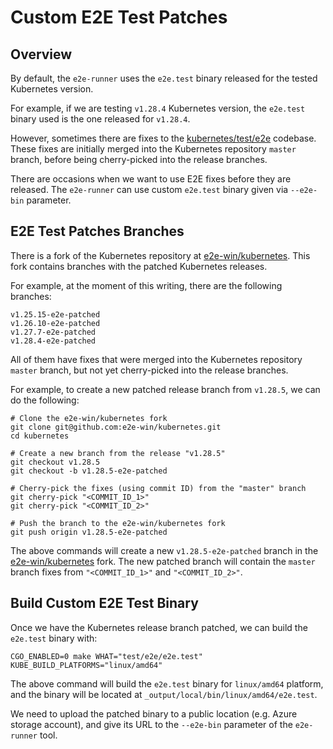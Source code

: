 # Custom E2E Test Patches

## Overview

By default, the `e2e-runner` uses the `e2e.test` binary released for the
tested Kubernetes version.

For example, if we are testing `v1.28.4` Kubernetes version, the `e2e.test`
binary used is the one released for `v1.28.4`.

However, sometimes there are fixes to the [kubernetes/test/e2e](https://github.com/kubernetes/kubernetes/tree/master/test/e2e)
codebase. These fixes are initially merged into the Kubernetes repository
`master` branch, before being cherry-picked into the release branches.

There are occasions when we want to use E2E fixes before they are released.
The `e2e-runner` can use custom `e2e.test` binary given via `--e2e-bin`
parameter.

## E2E Test Patches Branches

There is a fork of the Kubernetes repository at [e2e-win/kubernetes](https://github.com/e2e-win/kubernetes). This fork contains branches with the patched Kubernetes releases.

For example, at the moment of this writing, there are the following branches:

```shell
v1.25.15-e2e-patched
v1.26.10-e2e-patched
v1.27.7-e2e-patched
v1.28.4-e2e-patched
```

All of them have fixes that were merged into the Kubernetes repository `master`
branch, but not yet cherry-picked into the release branches.

For example, to create a new patched release branch from `v1.28.5`, we can do
the following:

```shell
# Clone the e2e-win/kubernetes fork
git clone git@github.com:e2e-win/kubernetes.git
cd kubernetes

# Create a new branch from the release "v1.28.5"
git checkout v1.28.5
git checkout -b v1.28.5-e2e-patched

# Cherry-pick the fixes (using commit ID) from the "master" branch
git cherry-pick "<COMMIT_ID_1>"
git cherry-pick "<COMMIT_ID_2>"

# Push the branch to the e2e-win/kubernetes fork
git push origin v1.28.5-e2e-patched
```

The above commands will create a new `v1.28.5-e2e-patched` branch in the
[e2e-win/kubernetes](https://github.com/e2e-win/kubernetes) fork. The new
patched branch will contain the `master` branch fixes from `"<COMMIT_ID_1>"`
and `"<COMMIT_ID_2>"`.

## Build Custom E2E Test Binary

Once we have the Kubernetes release branch patched, we can build the
`e2e.test` binary with:

```shell
CGO_ENABLED=0 make WHAT="test/e2e/e2e.test" KUBE_BUILD_PLATFORMS="linux/amd64"
```

The above command will build the `e2e.test` binary for `linux/amd64` platform,
and the binary will be located at `_output/local/bin/linux/amd64/e2e.test`.

We need to upload the patched binary to a public location (e.g. Azure storage
account), and give its URL to the `--e2e-bin` parameter of the `e2e-runner`
tool.

